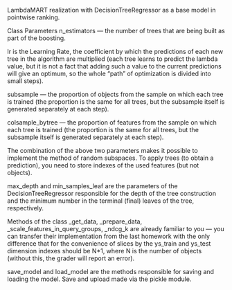 LambdaMART realization  with DecisionTreeRegressor as a base model in pointwise ranking.

Class Parameters
n_estimators — the number of trees that are being built as part of the boosting.

lr is the Learning Rate, the coefficient by which the predictions of each new tree in the algorithm are multiplied (each tree learns to predict the lambda value, but it is not a fact that adding such a value to the current predictions will give an optimum, so the whole “path” of optimization is divided into small steps).

subsample — the proportion of objects from the sample on which each tree is trained (the proportion is the same for all trees, but the subsample itself is generated separately at each step).

colsample_bytree — the proportion of features from the sample on which each tree is trained (the proportion is the same for all trees, but the subsample itself is generated separately at each step).

The combination of the above two parameters makes it possible to implement the method of random subspaces. To apply trees (to obtain a prediction), you need to store indexes of the used features (but not objects).

max_depth and min_samples_leaf are the parameters of the DecisionTreeRegressor responsible for the depth of the tree construction and the minimum number in the terminal (final) leaves of the tree, respectively. 

Methods of the class
_get_data, _prepare_data, _scale_features_in_query_groups, _ndcg_k are already familiar to you — you can transfer their implementation from the last homework with the only difference that for the convenience of slices by the ys_train and ys_test dimension indexes should be N*1, where N is the number of objects (without this, the grader will report an error).

save_model and load_model are the methods responsible for saving and loading the model.  Save and upload made via the pickle module. 
